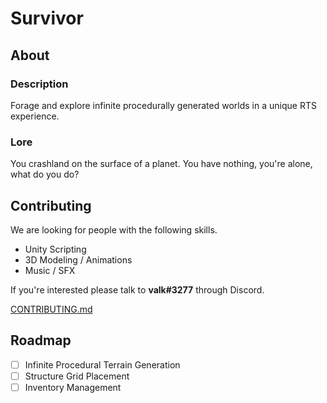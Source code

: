 # Survivor
<!--Preview is oudated. Commented out for now. ![Preview](preview.gif)-->

## About
### Description
Forage and explore infinite procedurally generated worlds in a unique RTS experience.

### Lore
You crashland on the surface of a planet. You have nothing, you're alone, what do you do?

## Contributing
We are looking for people with the following skills.
- Unity Scripting
- 3D Modeling / Animations
- Music / SFX

If you're interested please talk to **valk#3277** through Discord.

[CONTRIBUTING.md](https://github.com/valkyrienyanko/Survivor/blob/master/CONTRIBUTING.md)

## Roadmap
- [ ] Infinite Procedural Terrain Generation
- [ ] Structure Grid Placement
- [ ] Inventory Management
